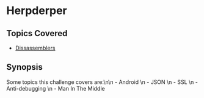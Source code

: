 # Herpderper

## Topics Covered

- [Dissassemblers](/reverse-engineering/what-are-disassemblers/)
## Synopsis

Some topics this challenge covers are:\n\n - Android \n - JSON \n - SSL \n - Anti-debugging \n - Man In The Middle